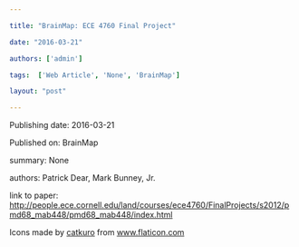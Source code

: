 ---
title: "BrainMap: ECE 4760 Final Project"
date: "2016-03-21"
authors: ['admin']
tags:  ['Web Article', 'None', 'BrainMap']
layout: "post"
---
Publishing date: 2016-03-21

Published on: BrainMap

summary: None

authors: Patrick Dear, Mark Bunney, Jr.

link to paper: http://people.ece.cornell.edu/land/courses/ece4760/FinalProjects/s2012/pmd68_mab448/pmd68_mab448/index.html

Icons made by <a href="https://www.flaticon.com/free-icon/bookshelves_3576884" title="catkuro">catkuro</a> from <a href="https://www.flaticon.com/" title="Flaticon"> www.flaticon.com</a>